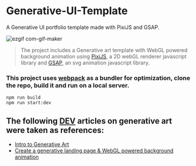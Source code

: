 # Generative-UI-Template
A Generative UI portfolio template made with PixiJS and GSAP.

![ezgif com-gif-maker](https://user-images.githubusercontent.com/31686586/117802789-83f84080-b273-11eb-9cc7-3213f32bbe75.gif)

> The project includes a Generative art template with WebGL powered background animation using [PixiJS](https://www.pixijs.com/), a 2D webGL renderer javascript library and [GSAP](https://greensock.com/gsap/), an svg animation javascript library.

### This project uses [webpack](https://webpack.js.org/) as a bundler for optimization, clone the repo, build it and run on a local server.

```
npm run build
npm run start:dev
```

## The following [DEV](https://dev.to/) articles on generative art were taken as references:
- [Intro to Generative Art](https://dev.to/aspittel/intro-to-generative-art-2hi7)
- [Create a generative landing page & WebGL powered background animation](https://dev.to/georgedoescode/create-a-generative-landing-page-webgl-powered-background-animation-3nl0)

 
